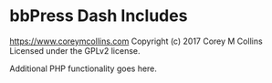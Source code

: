 # bbPress Dash Includes #
https://www.coreymcollins.com
Copyright (c) 2017 Corey M Collins
Licensed under the GPLv2 license.

Additional PHP functionality goes here.